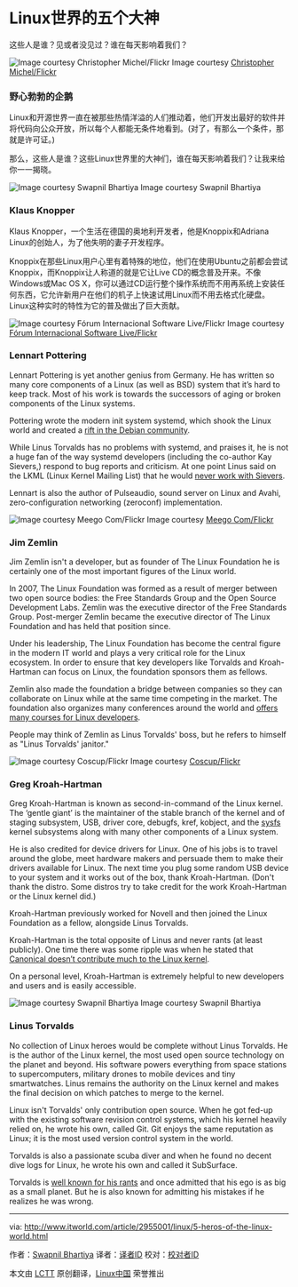 Linux世界的五个大神
================================================================================
这些人是谁？见或者没见过？谁在每天影响着我们？

![Image courtesy Christopher Michel/Flickr](http://core0.staticworld.net/images/article/2015/07/penguin-100599348-orig.jpg)
Image courtesy [Christopher Michel/Flickr][1]

### 野心勃勃的企鹅 ###

Linux和开源世界一直在被那些热情洋溢的人们推动着，他们开发出最好的软件并将代码向公众开放，所以每个人都能无条件地看到。(对了，有那么一个条件，那就是许可证。)

那么，这些人是谁？这些Linux世界里的大神们，谁在每天影响着我们？让我来给你一一揭晓。

![Image courtesy Swapnil Bhartiya](http://images.techhive.com/images/article/2015/07/swap-klaus-100599357-orig.jpg)
Image courtesy Swapnil Bhartiya

### Klaus Knopper ###

Klaus Knopper，一个生活在德国的奥地利开发者，他是Knoppix和Adriana Linux的创始人，为了他失明的妻子开发程序。

Knoppix在那些Linux用户心里有着特殊的地位，他们在使用Ubuntu之前都会尝试Knoppix，而Knoppix让人称道的就是它让Live CD的概念普及开来。不像Windows或Mac OS X，你可以通过CD运行整个操作系统而不用再系统上安装任何东西，它允许新用户在他们的机子上快速试用Linux而不用去格式化硬盘。Linux这种实时的特性为它的普及做出了巨大贡献。

![Image courtesy Fórum Internacional Software Live/Flickr](http://images.techhive.com/images/article/2015/07/lennart-100599356-orig.jpg)
Image courtesy [Fórum Internacional Software Live/Flickr][2]

### Lennart Pottering ###

Lennart Pottering is yet another genius from Germany. He has written so many core components of a Linux (as well as BSD) system that it’s hard to keep track. Most of his work is towards the successors of aging or broken components of the Linux systems.

Pottering wrote the modern init system systemd, which shook the Linux world and created a [rift in the Debian community][3].

While Linus Torvalds has no problems with systemd, and praises it, he is not a huge fan of the way systemd developers (including the co-author Kay Sievers,) respond to bug reports and criticism. At one point Linus said on the LKML (Linux Kernel Mailing List) that he would [never work with Sievers][4].

Lennart is also the author of Pulseaudio, sound server on Linux and Avahi, zero-configuration networking (zeroconf) implementation.

![Image courtesy Meego Com/Flickr](http://images.techhive.com/images/article/2015/07/jim-zemlin-100599362-orig.jpg)
Image courtesy [Meego Com/Flickr][5]

### Jim Zemlin ###

Jim Zemlin isn't a developer, but as founder of The Linux Foundation he is certainly one of the most important figures of the Linux world.

In 2007, The Linux Foundation was formed as a result of merger between two open source bodies: the Free Standards Group and the Open Source Development Labs. Zemlin was the executive director of the Free Standards Group. Post-merger Zemlin became the executive director of The Linux Foundation and has held that position since.

Under his leadership, The Linux Foundation has become the central figure in the modern IT world and plays a very critical role for the Linux ecosystem. In order to ensure that key developers like Torvalds and Kroah-Hartman can focus on Linux, the foundation sponsors them as fellows.

Zemlin also made the foundation a bridge between companies so they can collaborate on Linux while at the same time competing in the market. The foundation also organizes many conferences around the world and [offers many courses for Linux developers][6].

People may think of Zemlin as Linus Torvalds' boss, but he refers to himself as "Linus Torvalds' janitor."

![Image courtesy Coscup/Flickr](http://images.techhive.com/images/article/2015/07/greg-kh-100599350-orig.jpg)
Image courtesy [Coscup/Flickr][7]

### Greg Kroah-Hartman ###

Greg Kroah-Hartman is known as second-in-command of the Linux kernel. The ‘gentle giant’ is the maintainer of the stable branch of the kernel and of staging subsystem, USB, driver core, debugfs, kref, kobject, and the [sysfs][8] kernel subsystems along with many other components of a Linux system.

He is also credited for device drivers for Linux. One of his jobs is to travel around the globe, meet hardware makers and persuade them to make their drivers available for Linux. The next time you plug some random USB device to your system and it works out of the box, thank Kroah-Hartman. (Don't thank the distro. Some distros try to take credit for the work Kroah-Hartman or the Linux kernel did.)

Kroah-Hartman previously worked for Novell and then joined the Linux Foundation as a fellow, alongside Linus Torvalds.

Kroah-Hartman is the total opposite of Linus and never rants (at least publicly). One time there was some ripple was when he stated that [Canonical doesn’t contribute much to the Linux kernel][9].

On a personal level, Kroah-Hartman is extremely helpful to new developers and users and is easily accessible.

![Image courtesy Swapnil Bhartiya](http://images.techhive.com/images/article/2015/07/linus-swapnil-100599349-orig.jpg)
Image courtesy Swapnil Bhartiya

### Linus Torvalds ###

No collection of Linux heroes would be complete without Linus Torvalds. He is the author of the Linux kernel, the most used open source technology on the planet and beyond. His software powers everything from space stations to supercomputers, military drones to mobile devices and tiny smartwatches. Linus remains the authority on the Linux kernel and makes the final decision on which patches to merge to the kernel.

Linux isn't Torvalds' only contribution open source. When he got fed-up with the existing software revision control systems, which his kernel heavily relied on, he wrote his own, called Git. Git enjoys the same reputation as Linux; it is the most used version control system in the world.

Torvalds is also a passionate scuba diver and when he found no decent dive logs for Linux, he wrote his own and called it SubSurface.

Torvalds is [well known for his rants][10] and once admitted that his ego is as big as a small planet. But he is also known for admitting his mistakes if he realizes he was wrong.

--------------------------------------------------------------------------------

via: http://www.itworld.com/article/2955001/linux/5-heros-of-the-linux-world.html

作者：[Swapnil Bhartiya][a]
译者：[译者ID](https://github.com/译者ID)
校对：[校对者ID](https://github.com/校对者ID)

本文由 [LCTT](https://github.com/LCTT/TranslateProject) 原创翻译，[Linux中国](https://linux.cn/) 荣誉推出

[a]:http://www.itworld.com/author/Swapnil-Bhartiya/
[1]:https://flic.kr/p/siJ25M
[2]:https://flic.kr/p/uTzj54
[3]:http://www.itwire.com/business-it-news/open-source/66153-systemd-fallout-two-debian-technical-panel-members-resign
[4]:http://www.linuxveda.com/2014/04/04/linus-torvalds-systemd-kay-sievers/
[5]:https://flic.kr/p/9Lnhpu
[6]:http://www.itworld.com/article/2951968/linux/linux-foundation-offers-cheaper-courses-and-certifications-for-india.html
[7]:https://flic.kr/p/hBv8Pp
[8]:https://en.wikipedia.org/wiki/Sysfs
[9]:https://www.youtube.com/watch?v=CyHAeGBFS8k
[10]:http://www.itworld.com/article/2873200/operating-systems/11-technologies-that-tick-off-linus-torvalds.html
